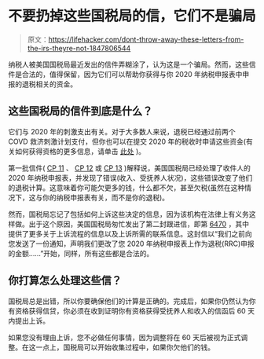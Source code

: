 # 不要扔掉这些国税局的信，它们不是骗局

> 原文：<https://lifehacker.com/dont-throw-away-these-letters-from-the-irs-theyre-not-1847806544>

纳税人被美国国税局最近发出的信件弄糊涂了，认为这是一个骗局。然而，这些信件是合法的，值得保留，因为它们可以帮助你获得与你 2020 年纳税申报表中申报的退税相关的资金。



## 这些国税局的信件到底是什么？

它们与 2020 年的刺激支出有关。对于大多数人来说，退税已经通过前两个 COVD 救济刺激计划支付，但你也可以在提交 2020 年的税收时申请这些资金(有关如何获得资格的更多信息，请单击 [此处](https://www.forbes.com/advisor/taxes/how-to-use-the-recovery-rebate-credit-to-claim-your-missing-stimulus-payment/) )。

第一批信件( [CP 11](https://www.irs.gov/individuals/understanding-your-cp11-notice) 、 [CP 12](https://www.irs.gov/individuals/understanding-your-cp12-notice) 或 [CP 13](https://www.irs.gov/individuals/understanding-your-cp13-notice) )解释说，美国国税局已经处理了收件人的 2020 年纳税申报表，并发现了错误(收入、受抚养人状况)，这些错误改变了他们的退税计算。这意味着你可能欠更多的钱，什么都不欠，甚至欠税(虽然在这种情况下，这与你的纳税申报表有关，而不是你的退税)。

然而，国税局忘记了包括如何上诉这些决定的信息，因为该机构在法律上有义务这样做。出于这个原因，美国国税局匆忙发出了第二封跟进信，即第 [6470](https://www.irs.gov/individuals/understanding-your-letter-6470) ，其中提供了更多关于上诉流程的信息以及上诉所需的联系信息。这封信以“我们之前向您发送了一份通知，声明我们更改了您 2020 年纳税申报表上作为退税(RRC)申报的金额……”开始，同样，所有这些都是合法的。

## 你打算怎么处理这些信？

国税局总是出错，所以你要确保他们的计算是正确的。完成后，如果你仍然认为你有资格获得信贷，你必须在收到证明你有资格获得受抚养人和收入的信函后 60 天内提出上诉。

如果您没有理由上诉，您不必做任何事情，因为调整将在 60 天后被视为正式调整。在这一点上，国税局可以开始收集过程中，如果你欠他们的钱。